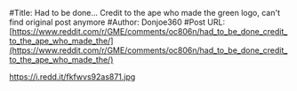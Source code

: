 #Title: Had to be done... Credit to the ape who made the green logo, can't find original post anymore
#Author: Donjoe360
#Post URL: [https://www.reddit.com/r/GME/comments/oc806n/had_to_be_done_credit_to_the_ape_who_made_the/](https://www.reddit.com/r/GME/comments/oc806n/had_to_be_done_credit_to_the_ape_who_made_the/)


https://i.redd.it/fkfwvs92as871.jpg